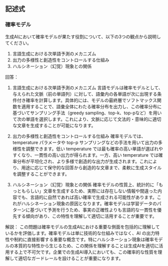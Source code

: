## 記述式
### 確率モデル
生成AIにおいて確率モデルが果たす役割について、以下の3つの観点から説明してください。
1) 言語生成における次単語予測のメカニズム
2) 出力の多様性と創造性をコントロールする仕組み
3) ハルシネーション（幻覚）現象との関係

回答：
1) 言語生成における次単語予測のメカニズム
言語モデルは確率モデルとして、与えられた文脈（前の単語列）に対して、語彙内の各単語が次に出現する条件付き確率を計算します。具体的には、モデルの最終層でソフトマックス関数を適用することで、語彙全体にわたる確率分布を出力し、この確率分布に基づいてサンプリング手法（greedy sampling、top-k、top-pなど）を用いて次の単語を選択します。これにより、文脈に応じて文法的・意味的に適切な文章を生成することが可能になります。

2) 出力の多様性と創造性をコントロールする仕組み
確率モデルでは、temperature パラメータや top-p サンプリングなどの手法を用いて出力の多様性を調整できます。低い temperature では最も確率の高い単語が選ばれやすくなり、一貫性の高い出力が得られます。一方、高い temperature では確率分布が平坦化され、より多様で創造的な出力が生成されます。これにより、用途に応じて保守的な回答から創造的な文章まで、柔軟に生成スタイルを調整することができます。

3) ハルシネーション（幻覚）現象との関係
確率モデルの性質上、統計的に「もっともらしい」文章を生成するため、実際には存在しない情報や間違った内容でも、言語的に自然であれば高い確率で生成される可能性があります。これがハルシネーション現象の原因となります。確率モデルは学習データのパターンに基づいて予測を行うため、事実の正確性よりも言語的な一貫性を優先する傾向があり、この特性を理解して適切に活用することが重要です。

解説：
この問題は確率モデルの生成AIにおける重要な側面を包括的に理解しているかを評価します。確率モデルは単に技術的な仕組みではなく、AI の出力特性や制約に直接影響する重要な概念です。特にハルシネーション現象は確率モデルの本質的な特性から生じるため、この関係を理解することは生成AIを適切に活用する上で不可欠です。企業での生成AI導入においても、この確率的な性質を理解して適切なガードレールを設けることが重要になります。 